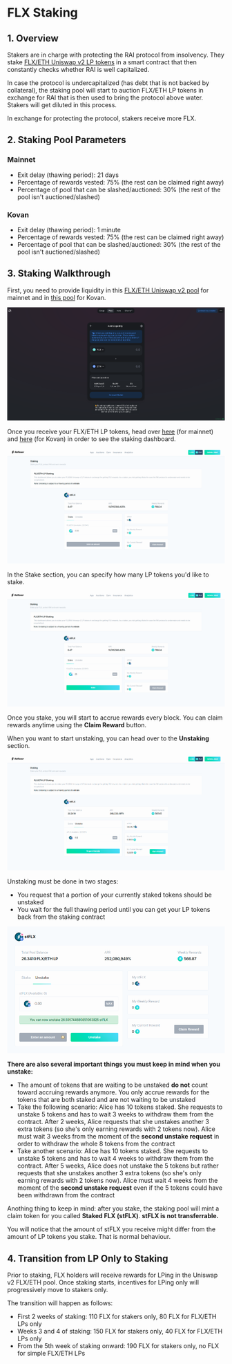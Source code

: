 # FLX Staking

## 1. Overview

Stakers are in charge with protecting the RAI protocol from insolvency. They stake [FLX/ETH Uniswap v2 LP tokens](https://v2.info.uniswap.org/pair/0xd6f3768e62ef92a9798e5a8cedd2b78907cecef9) in a smart contract that then constantly checks whether RAI is well capitalized.

In case the protocol is undercapitalized \(has debt that is not backed by collateral\), the staking pool will start to auction FLX/ETH LP tokens in exchange for RAI that is then used to bring the protocol above water. Stakers will get diluted in this process.  
  
In exchange for protecting the protocol, stakers receive more FLX.

## 2. Staking Pool Parameters

### Mainnet

* Exit delay \(thawing period\): 21 days
* Percentage of rewards vested: 75% \(the rest can be claimed right away\)
* Percentage of pool that can be slashed/auctioned: 30% \(the rest of the pool isn't auctioned/slashed\)

### Kovan

* Exit delay \(thawing period\): 1 minute
* Percentage of rewards vested: 75% \(the rest can be claimed right away\)
* Percentage of pool that can be slashed/auctioned: 30% \(the rest of the pool isn't auctioned/slashed\)

## 3. Staking Walkthrough

First, you need to provide liquidity in this [FLX/ETH Uniswap v2 pool](https://app.uniswap.org/#/add/v2/0x6243d8cea23066d098a15582d81a598b4e8391f4/ETH) for mainnet and in [this pool](https://app.uniswap.org/#/add/v2/0x6e6eA84bb2fcE17AfCE8e1117DdC708142ef51c9/ETH) for Kovan.

![FLX/ETH Uniswap v2 Pool](../.gitbook/assets/lp.png)

Once you receive your FLX/ETH LP tokens, head over [here](https://app.reflexer.finance/earn/staking) \(for mainnet\) and [here](https://app-kovan.reflexer.finance/earn/staking) \(for Kovan\) in order to see the staking dashboard.

![](../.gitbook/assets/staking.png)

In the Stake section, you can specify how many LP tokens you'd like to stake. 

![](../.gitbook/assets/stake.png)

Once you stake, you will start to accrue rewards every block. You can claim rewards anytime using the **Claim Reward** button.

When you want to start unstaking, you can head over to the **Unstaking** section.

![](../.gitbook/assets/unstake.png)

Unstaking must be done in two stages:

* You request that a portion of your currently staked tokens should be unstaked
* You wait for the full thawing period until you can get your LP tokens back from the staking contract

![Thawing period passed and you can now withdraw your LP tokens](../.gitbook/assets/stflx.png)

**There are also several important things you must keep in mind when you unstake:**

* The amount of tokens that are waiting to be unstaked **do not** count toward accruing rewards anymore. You only accrue rewards for the tokens that are both staked and are not waiting to be unstaked
* Take the following scenario: Alice has 10 tokens staked. She requests to unstake 5 tokens and has to wait 3 weeks to withdraw them from the contract. After 2 weeks, Alice requests that she unstakes another 3 extra tokens \(so she's only earning rewards with 2 tokens now\). Alice must wait 3 weeks from the moment of the **second unstake request** in order to withdraw the whole 8 tokens from the contract
* Take another scenario: Alice has 10 tokens staked. She requests to unstake 5 tokens and has to wait 4 weeks to withdraw them from the contract. After 5 weeks, Alice does not unstake the 5 tokens but rather requests that she unstakes another 3 extra tokens \(so she's only earning rewards with 2 tokens now\). Alice must wait 4 weeks from the moment of the **second unstake request** even if the 5 tokens could have been withdrawn from the contract

Anothing thing to keep in mind: after you stake, the staking pool will mint a claim token for you called **Staked FLX \(stFLX\)**. **stFLX is not transferrable.**

You will notice that the amount of stFLX you receive might differ from the amount of LP tokens you stake. That is normal behaviour.

## 4. Transition from LP Only to Staking

Prior to staking, FLX holders will receive rewards for LPing in the Uniswap v2 FLX/ETH pool. Once staking starts, incentives for LPing only will progressively move to stakers only.  
  
The transition will happen as follows:

* First 2 weeks of staking: 110 FLX for stakers only, 80 FLX for FLX/ETH LPs only
* Weeks 3 and 4 of staking: 150 FLX for stakers only, 40 FLX for FLX/ETH LPs only
* From the 5th week of staking onward: 190 FLX for stakers only, no FLX for simple FLX/ETH LPs

